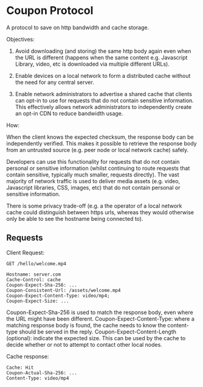 # Coupon Protocol

A protocol to save on http bandwidth and cache storage.

Objectives:

1) Avoid downloading (and storing) the same http body again even when the URL is different (happens 
   when the same content e.g. Javascript Library, video, etc is downloaded via multiple different 
   URLs).

2) Enable devices on a local network to form a distributed cache without the need for any central 
   server.

3) Enable network administrators to advertise a shared cache that clients can opt-in to use for 
   requests that do not contain sensitive information. This effectively allows network administrators 
   to independently create an opt-in CDN to reduce bandwidth usage.

How:

When the client knows the expected checksum, the response body can be independently verified. This
makes it possible to retrieve the response body from an untrusted source (e.g. peer node or local
network cache) safely. 

Developers can use this functionality for requests that do not contain personal or sensitive 
information (whilst continuing to route requests that contain sensitive, typically much smaller,
requests directly). The vast majority of network traffic is used to deliver media assets (e.g. video,
Javascript libraries, CSS, images, etc) that do not contain personal or sensitive information.

There is some privacy trade-off (e.g. a the operator of a local network
cache could distinguish between https urls, whereas they would otherwise only be able to see the
hostname being connected to). 

## Requests

Client Request:

```
GET /hello/welcome.mp4

Hostname: server.com
Cache-Control: cache 
Coupon-Expect-Sha-256: ...
Coupon-Consistent-Url: /assets/welcome.mp4
Coupon-Expect-Content-Type: video/mp4;
Coupon-Expect-Size: ...
```

Coupon-Expect-Sha-256 is used to match the response body, even where the URL might have been 
different. 
Coupon-Expect-Content-Type: where a matching response body is found, the cache needs to know the 
content-type should be served in the reply.
Coupon-Expect-Content-Length (optional): indicate the expected size. This can be used by the cache
to decide whether or not to attempt to contact other local nodes.

Cache response:

```
Cache: Hit
Coupon-Actual-Sha-256: ...
Content-Type: video/mp4
```
